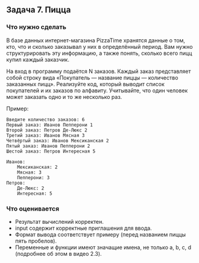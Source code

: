 ## Задача 7. Пицца
### Что нужно сделать
В базе данных интернет-магазина PizzaTime хранятся данные о том, кто, что и сколько заказывал у них в определённый период. Вам нужно структурировать эту информацию, а также понять, сколько всего пицц купил каждый заказчик.

На вход в программу подаётся N заказов. Каждый заказ представляет собой строку вида «Покупатель — название пиццы — количество заказанных пицц». Реализуйте код, который выводит список покупателей и их заказов по алфавиту. Учитывайте, что один человек может заказать одно и то же несколько раз.

Пример:

```
Введите количество заказов: 6
Первый заказ: Иванов Пепперони 1
Второй заказ: Петров Де-Люкс 2
Третий заказ: Иванов Мясная 3
Четвёртый заказ: Иванов Мексиканская 2
Пятый заказ: Иванов Пепперони 2
Шестой заказ: Петров Интересная 5

Иванов: 
	Мексиканская: 2
	Мясная: 3
	Пепперони: 3
Петров:
	Де-Люкс: 2
	Интересная: 5
```
### Что оценивается
- Результат вычислений корректен.
- input содержит корректные приглашения для ввода. 
- Формат вывода соответствует примеру (перед названием пиццы пять пробелов).
- Переменные и функции имеют значащие имена, не только a, b, c, d (подробнее об этом в видео 2.3).
